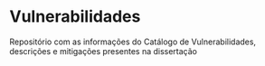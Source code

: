# Vulnerabilidades
Repositório com as informações do Catálogo de Vulnerabilidades, descrições e mitigações presentes na dissertação 
